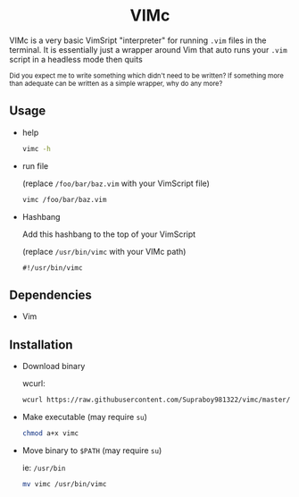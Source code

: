 <h1 align="center">VIMc</h1>

VIMc is a very basic VimSript "interpreter" for running `.vim` files in the terminal. It is essentially just a wrapper around Vim that auto runs your `.vim` script in a headless mode then quits

<sub>Did you expect me to write something which didn't need to be written? If something more than adequate can be written as a simple wrapper, why do any more?</sub>


## Usage
- help
    ```sh
    vimc -h
    ```
- run file

    (replace `/foo/bar/baz.vim` with your VimScript file)
    ```sh
    vimc /foo/bar/baz.vim
    ```
- Hashbang
    <p>Add this hashbang to the top of your VimScript</p>
    <p>(replace <code>/usr/bin/vimc</code> with your VIMc path)</p>

    ```
    #!/usr/bin/vimc
    ```


## Dependencies
- Vim


## Installation
- Download binary

    wcurl:
    ```sh
    wcurl https://raw.githubusercontent.com/Supraboy981322/vimc/master/build/vimc
    ```

- Make executable
    (may require `su`)

    ```sh
    chmod a+x vimc
    ```

- Move binary to `$PATH`
    (may require `su`)

    ie: `/usr/bin`
    ```sh
    mv vimc /usr/bin/vimc
    ```
